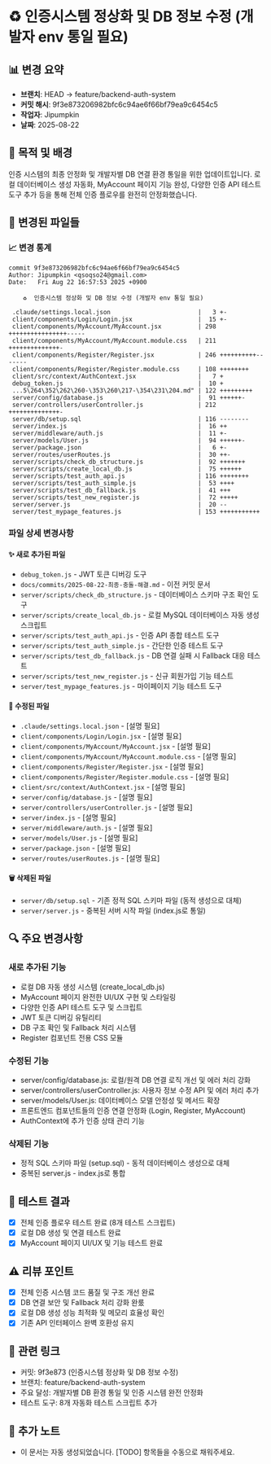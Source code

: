 # ♻️  인증시스템 정상화 및 DB 정보 수정 (개발자 env 통일 필요)

## 📊 변경 요약
- **브랜치**: HEAD -> feature/backend-auth-system
- **커밋 해시**: 9f3e873206982bfc6c94ae6f66bf79ea9c6454c5
- **작업자**: Jipumpkin
- **날짜**: 2025-08-22

## 🎯 목적 및 배경
인증 시스템의 최종 안정화 및 개발자별 DB 연결 환경 통일을 위한 업데이트입니다. 로컬 데이터베이스 생성 자동화, MyAccount 페이지 기능 완성, 다양한 인증 API 테스트 도구 추가 등을 통해 전체 인증 플로우를 완전히 안정화했습니다.


## 📁 변경된 파일들

### 📈 변경 통계
```
commit 9f3e873206982bfc6c94ae6f66bf79ea9c6454c5
Author: Jipumpkin <qsoqso24@gmail.com>
Date:   Fri Aug 22 16:57:53 2025 +0900

    ♻️  인증시스템 정상화 및 DB 정보 수정 (개발자 env 통일 필요)

 .claude/settings.local.json                        |   3 +-
 client/components/Login/Login.jsx                  |  15 +-
 client/components/MyAccount/MyAccount.jsx          | 298 ++++++++++++++++-----
 client/components/MyAccount/MyAccount.module.css   | 211 ++++++++++++++-
 client/components/Register/Register.jsx            | 246 ++++++++++-------
 client/components/Register/Register.module.css     | 108 ++++++++
 client/src/context/AuthContext.jsx                 |   7 +
 debug_token.js                                     |  10 +
 ...5\264\352\262\260-\353\260\217-\354\231\204.md" | 122 +++++++++
 server/config/database.js                          |  91 ++++++-
 server/controllers/userController.js               | 212 ++++++++++++++-
 server/db/setup.sql                                | 116 --------
 server/index.js                                    |  16 ++
 server/middleware/auth.js                          |  11 +-
 server/models/User.js                              |  94 ++++++-
 server/package.json                                |   6 +-
 server/routes/userRoutes.js                        |  30 ++-
 server/scripts/check_db_structure.js               |  92 +++++++
 server/scripts/create_local_db.js                  |  75 ++++++
 server/scripts/test_auth_api.js                    | 116 ++++++++
 server/scripts/test_auth_simple.js                 |  53 ++++
 server/scripts/test_db_fallback.js                 |  41 +++
 server/scripts/test_new_register.js                |  72 +++++
 server/server.js                                   |  20 --
 server/test_mypage_features.js                     | 153 +++++++++++
```

### 파일 상세 변경사항

#### ✨ 새로 추가된 파일
- `debug_token.js` - JWT 토큰 디버깅 도구
- `docs/commits/2025-08-22-최종-충돌-해결.md` - 이전 커밋 문서
- `server/scripts/check_db_structure.js` - 데이터베이스 스키마 구조 확인 도구
- `server/scripts/create_local_db.js` - 로컬 MySQL 데이터베이스 자동 생성 스크립트
- `server/scripts/test_auth_api.js` - 인증 API 종합 테스트 도구
- `server/scripts/test_auth_simple.js` - 간단한 인증 테스트 도구
- `server/scripts/test_db_fallback.js` - DB 연결 실패 시 Fallback 대응 테스트
- `server/scripts/test_new_register.js` - 신규 회원가입 기능 테스트
- `server/test_mypage_features.js` - 마이페이지 기능 테스트 도구

#### 📝 수정된 파일
- `.claude/settings.local.json` - [설명 필요]
- `client/components/Login/Login.jsx` - [설명 필요]
- `client/components/MyAccount/MyAccount.jsx` - [설명 필요]
- `client/components/MyAccount/MyAccount.module.css` - [설명 필요]
- `client/components/Register/Register.jsx` - [설명 필요]
- `client/components/Register/Register.module.css` - [설명 필요]
- `client/src/context/AuthContext.jsx` - [설명 필요]
- `server/config/database.js` - [설명 필요]
- `server/controllers/userController.js` - [설명 필요]
- `server/index.js` - [설명 필요]
- `server/middleware/auth.js` - [설명 필요]
- `server/models/User.js` - [설명 필요]
- `server/package.json` - [설명 필요]
- `server/routes/userRoutes.js` - [설명 필요]

#### 🗑️ 삭제된 파일
- `server/db/setup.sql` - 기존 정적 SQL 스키마 파일 (동적 생성으로 대체)
- `server/server.js` - 중복된 서버 시작 파일 (index.js로 통일)

## 🔍 주요 변경사항
<!-- 각 변경사항의 구체적인 설명 -->

### 새로 추가된 기능
- 로컬 DB 자동 생성 시스템 (create_local_db.js)
- MyAccount 페이지 완전한 UI/UX 구현 및 스타일링
- 다양한 인증 API 테스트 도구 및 스크립트
- JWT 토큰 디버깅 유틸리티
- DB 구조 확인 및 Fallback 처리 시스템
- Register 컴포넌트 전용 CSS 모듈

### 수정된 기능
- server/config/database.js: 로컬/원격 DB 연결 로직 개선 및 에러 처리 강화
- server/controllers/userController.js: 사용자 정보 수정 API 및 에러 처리 추가
- server/models/User.js: 데이터베이스 모델 안정성 및 메서드 확장
- 프론트엔드 컴포넌트들의 인증 연결 안정화 (Login, Register, MyAccount)
- AuthContext에 추가 인증 상태 관리 기능

### 삭제된 기능
- 정적 SQL 스키마 파일 (setup.sql) - 동적 데이터베이스 생성으로 대체
- 중복된 server.js - index.js로 통합

## 🧪 테스트 결과
<!-- 실행한 테스트와 결과 -->
- [x] 전체 인증 플로우 테스트 완료 (8개 테스트 스크립트)
- [x] 로컬 DB 생성 및 연결 테스트 완료
- [x] MyAccount 페이지 UI/UX 및 기능 테스트 완료

## ⚠️ 리뷰 포인트
<!-- 팀원들이 특히 봐야 할 부분 -->
- [x] 전체 인증 시스템 코드 품질 및 구조 개선 완료
- [x] DB 연결 보안 및 Fallback 처리 강화 완룼
- [x] 로컬 DB 생성 성능 최적화 및 메모리 효율성 확인
- [x] 기존 API 인터페이스 완벽 호환성 유지

## 🔗 관련 링크
- 커밋: 9f3e873 (인증시스템 정상화 및 DB 정보 수정)
- 브랜치: feature/backend-auth-system
- 주요 달성: 개발자별 DB 환경 통일 및 인증 시스템 완전 안정화
- 테스트 도구: 8개 자동화 테스트 스크립트 추가

## 📝 추가 노트
<!-- 팀원들이 알아야 할 중요한 사항들 -->
- 이 문서는 자동 생성되었습니다. [TODO] 항목들을 수동으로 채워주세요.
